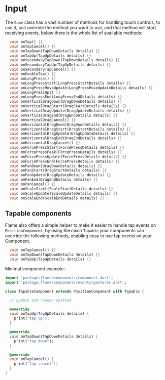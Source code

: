 # Input

The `Game` class has a vast number of methods for handling touch controls, to use it, just override the method you want to use, and that method will start receiving events, below there is the whole list of available methods:

```dart
  void onTap() {}
  void onTapCancel() {}
  void onTapDown(TapDownDetails details) {}
  void onTapUp(TapUpDetails details) {}
  void onSecondaryTapDown(TapDownDetails details) {}
  void onSecondaryTapUp(TapUpDetails details) {}
  void onSecondaryTapCancel() {}
  void onDoubleTap() {}
  void onLongPress() {}
  void onLongPressStart(LongPressStartDetails details) {}
  void onLongPressMoveUpdate(LongPressMoveUpdateDetails details) {}
  void onLongPressUp() {}
  void onLongPressEnd(LongPressEndDetails details) {}
  void onVerticalDragDown(DragDownDetails details) {}
  void onVerticalDragStart(DragStartDetails details) {}
  void onVerticalDragUpdate(DragUpdateDetails details) {}
  void onVerticalDragEnd(DragEndDetails details) {}
  void onVerticalDragCancel() {}
  void onHorizontalDragDown(DragDownDetails details) {}
  void onHorizontalDragStart(DragStartDetails details) {}
  void onHorizontalDragUpdate(DragUpdateDetails details) {}
  void onHorizontalDragEnd(DragEndDetails details) {}
  void onHorizontalDragCancel() {}
  void onForcePressStart(ForcePressDetails details) {}
  void onForcePressPeak(ForcePressDetails details) {}
  void onForcePressUpdate(ForcePressDetails details) {}
  void onForcePressEnd(ForcePressDetails details) {}
  void onPanDown(DragDownDetails details) {}
  void onPanStart(DragStartDetails details) {}
  void onPanUpdate(DragUpdateDetails details) {}
  void onPanEnd(DragEndDetails details) {}
  void onPanCancel() {}
  void onScaleStart(ScaleStartDetails details) {}
  void onScaleUpdate(ScaleUpdateDetails details) {}
  void onScaleEnd(ScaleEndDetails details) {}
```

## Tapable components

Flame also offers a simple helper to make it easier to handle tap events on `PositionComponent`, by using the mixin `Tapable` your components can override the following methods, enabling easy to use tap events on your Component.

```dart
  void onTapCancel() {}
  void onTapDown(TapDownDetails details) {}
  void onTapUp(TapUpDetails details) {}
```

Minimal component example:

```dart
import 'package:flame/components/component.dart';
import 'package:flame/components/events/gestures.dart';

class TapableComponent extends PositionComponent with Tapable {

  // update and render omitted

  @override
  void onTapUp(TapUpDetails details) {
    print("tap up");
  }

  @override
  void onTapDown(TapDownDetails details) {
    print("tap down");
  }

  @override
  void onTapCancel() {
    print("tap cancel");
  }
}
```
